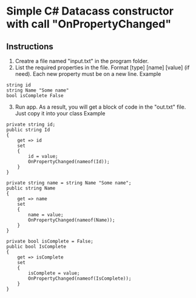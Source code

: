 # Simple C# Datacass constructor with call "OnPropertyChanged"



## Instructions
1. Creatre a file named "input.txt" in the program folder. 
2. List the required properties in the file. Format [type] [name] [value] (if need). Each new property must be on a new line. 
Example
```
string id  
string Name "Some name" 
bool isComplete False  
```
3. Run app. As a result, you will get a block of code in the "out.txt" file. Just copy it into your class
Example
```
private string id;
public string Id
{
    get => id
    set
    {
        id = value;
        OnPropertyChanged(nameof(Id));
    }
}

private string name = string Name "Some name";
public string Name
{
    get => name
    set
    {
        name = value;
        OnPropertyChanged(nameof(Name));
    }
}

private bool isComplete = False;
public bool IsComplete
{
    get => isComplete
    set
    {
        isComplete = value;
        OnPropertyChanged(nameof(IsComplete));
    }
}
```
